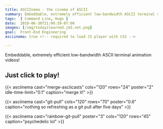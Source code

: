 ```yaml
---
title: ASCIInema - the cinema of ASCII
summary: Embeddable, extremely efficient low-bandwidth ASCII terminal screencasts
tags:  [ Command Line, Hugo ]
date:  2019-06-30T21:00:39-07:00
images: [/img/todayilearned.jm3.net.png]
goal:  Front-End Engineering
asciinema: true <!-- required to load JS player with CSS -->

---
```


Embeddable, extremely efficient low-bandwidth ASCII terminal animation videos!

## Just click to play!

{{< asciinema cast="merge-asciicasts"
  cols="120" rows="24"
  poster="2"
  idle-time-limit="0.1"
  caption="merge it!" >}}

{{< asciinema cast="git-pull"
  cols="120" rows="70"
  poster="0.6"
  caption="nothing so refreshing as a git pull after five days" >}}

{{< asciinema cast="rainbow-git-pull"
  poster="3"
  cols="120" rows="45"
  caption="psychedelic lol" >}}
